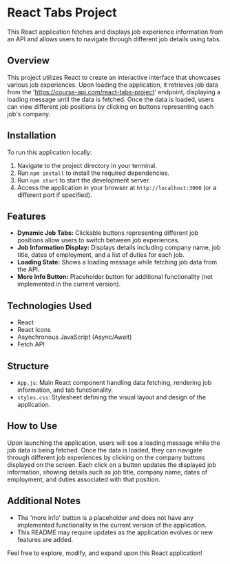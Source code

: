 # React Tabs Project

This React application fetches and displays job experience information from an API and allows users to navigate through different job details using tabs.

## Overview

This project utilizes React to create an interactive interface that showcases various job experiences. Upon loading the application, it retrieves job data from the 'https://course-api.com/react-tabs-project' endpoint, displaying a loading message until the data is fetched. Once the data is loaded, users can view different job positions by clicking on buttons representing each job's company.

## Installation

To run this application locally:

1. Navigate to the project directory in your terminal.
2. Run `npm install` to install the required dependencies.
3. Run `npm start` to start the development server.
4. Access the application in your browser at `http://localhost:3000` (or a different port if specified).

## Features

- **Dynamic Job Tabs:** Clickable buttons representing different job positions allow users to switch between job experiences.
- **Job Information Display:** Displays details including company name, job title, dates of employment, and a list of duties for each job.
- **Loading State:** Shows a loading message while fetching job data from the API.
- **More Info Button:** Placeholder button for additional functionality (not implemented in the current version).

## Technologies Used

- React
- React Icons
- Asynchronous JavaScript (Async/Await)
- Fetch API

## Structure

- `App.js`: Main React component handling data fetching, rendering job information, and tab functionality.
- `styles.css`: Stylesheet defining the visual layout and design of the application.

## How to Use

Upon launching the application, users will see a loading message while the job data is being fetched. Once the data is loaded, they can navigate through different job experiences by clicking on the company buttons displayed on the screen. Each click on a button updates the displayed job information, showing details such as job title, company name, dates of employment, and duties associated with that position.

## Additional Notes

- The 'more info' button is a placeholder and does not have any implemented functionality in the current version of the application.
- This README may require updates as the application evolves or new features are added.

Feel free to explore, modify, and expand upon this React application!
